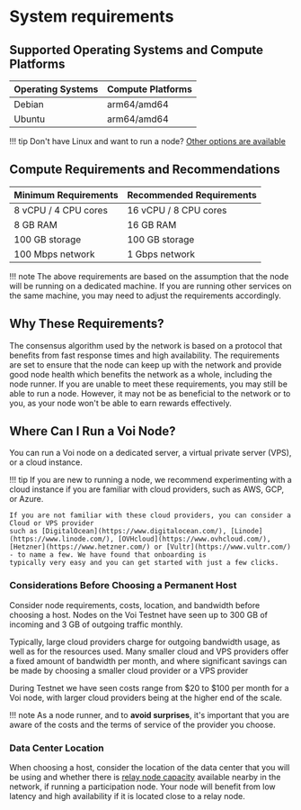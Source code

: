 # System requirements

## Supported Operating Systems and Compute Platforms

| Operating Systems | Compute Platforms |
|-------------------|-------------------|
| Debian            | arm64/amd64       |
| Ubuntu            | arm64/amd64       |

!!! tip
    Don't have Linux and want to run a node? [Other options are available](../../getting-started/introduction/)

## Compute Requirements and Recommendations

| Minimum Requirements | Recommended Requirements |
|----------------------|--------------------------|
| 8 vCPU / 4 CPU cores | 16 vCPU / 8 CPU cores    |
| 8 GB RAM             | 16 GB RAM                |
| 100 GB storage       | 100 GB storage           |
| 100 Mbps network     | 1 Gbps network           |

!!! note
    The above requirements are based on the assumption that the node will be running on a dedicated machine.
    If you are running other services on the same machine, you may need to adjust the requirements accordingly.

## Why These Requirements?

The consensus algorithm used by the network is based on a protocol
that benefits from fast response times and high availability.
The requirements are set to ensure that the node can keep up with the network and provide good node health which
benefits the network as a whole, including the node runner.
If you are unable to meet these requirements, you may still be able to run a node.
However, it may not be as beneficial to the network or to you,
as your node won't be able to earn rewards effectively.

## Where Can I Run a Voi Node?

You can run a Voi node on a dedicated server, a virtual private server (VPS), or a cloud instance.

!!! tip
    If you are new to running a node,
    we recommend experimenting with a cloud instance if you are familiar with cloud providers, such as AWS, GCP, or Azure.

    If you are not familiar with these cloud providers, you can consider a Cloud or VPS provider
    such as [DigitalOcean](https://www.digitalocean.com/), [Linode](https://www.linode.com/), [OVHcloud](https://www.ovhcloud.com/), [Hetzner](https://www.hetzner.com/) or [Vultr](https://www.vultr.com/) - to name a few. We have found that onboarding is
    typically very easy and you can get started with just a few clicks.

### Considerations Before Choosing a Permanent Host

Consider node requirements, costs, location, and bandwidth before choosing a host.
Nodes on the Voi Testnet have seen up to 300 GB of incoming and 3 GB of outgoing traffic monthly.

Typically, large cloud providers charge for outgoing bandwidth usage, as well as for the resources used.
Many smaller cloud and VPS providers offer a fixed amount of bandwidth per month,
and where significant savings can be made by choosing a smaller cloud provider or a VPS provider

During Testnet we have seen costs range from $20 to $100 per month for a Voi node,
with larger cloud providers being at the higher end of the scale.

!!! note
    As a node runner, and to **avoid surprises**, it's important that you are aware of the costs
    and the terms of service of the provider you choose.

### Data Center Location

When choosing a host,
consider the location of the data center that you will be using
and whether there
is [relay node capacity](https://g.testnet.voi.nodly.io/d/b315a644-1dfa-47cc-ae1e-8cf4f80a72d1/voi-master-dashboard?orgId=1&refresh=10s)
available nearby in the network, if running a participation node.
Your node will benefit from low latency and high availability if it is located close to a relay node.
